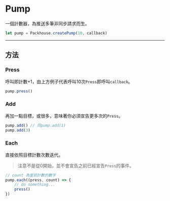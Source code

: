 # Pump

一個計數器，為推送多筆非同步請求而生。

```js
let pump = Packhouse.createPump(10, callback)
```

---

## 方法

### Press

呼叫即計數+1，由上方例子代表呼叫10次`Press`即呼叫`callback`。

```js
pump.press()
```

### Add

再加一點目標，或很多，意味著你必須宣告更多次的`Press`。

```js
pump.add() // 同pump.add(1)
pump.add(3)
```

### Each

直接依照目標計數次數迭代。

> 注意不是從0開始，並不會宣告之前已經宣告`Press`的事件。

```js
// count 為當前計數的數字
pump.each((press, count) => {
    // do something...
    press()
})
```
